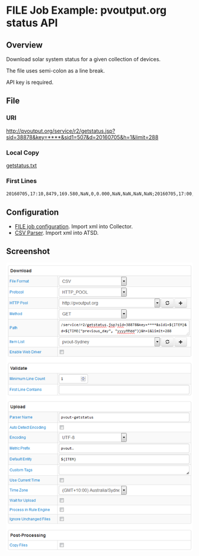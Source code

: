 # FILE Job Example: pvoutput.org status API

## Overview

Download solar system status for a given collection of devices.

The file uses semi-colon as a line break.

API key is required.

## File

### URI

http://pvoutput.org/service/r2/getstatus.jsp?sid=38878&key=****&sid1=507&d=20160705&h=1&limit=288

### Local Copy

[getstatus.txt](getstatus.txt)

### First Lines

```ls
20160705,17:10,8479,169.580,NaN,0,0.000,NaN,NaN,NaN,NaN;20160705,17:00,8479,169.580,NaN,89,1.780,NaN,NaN,NaN,NaN
```

## Configuration

* [FILE job configuration](pvout-job.xml). Import xml into Collector.
* [CSV Parser](pvout-parser.xml). Import xml into ATSD.

## Screenshot

![Job Screenshot](pvout-config.png)
